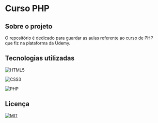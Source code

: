 # Curso PHP

## Sobre o projeto

O repositório é dedicado para guardar as aulas referente ao curso de PHP que fiz na plataforma da Udemy.

## Tecnologias utilizadas

![HTML5](https://img.shields.io/badge/HTML5-%23E34F26?style=for-the-badge&logo=html5&logoColor=white)

![CSS3](https://img.shields.io/badge/CSS3-blue?style=for-the-badge&logo=css3)

![PHP](https://img.shields.io/badge/PHP-%23777BB4?style=for-the-badge&logo=php&logoColor=white)

## Licença

[![MIT](https://img.shields.io/badge/MIT-green?style=for-the-badge&logoColor=black&label=license)](https://github.com/MatheusArimura/aulas_php/blob/master/LICENSE)
